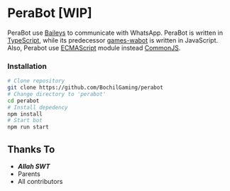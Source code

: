 # **PeraBot** [WIP]

PeraBot use [Baileys](https://github.com/WhiskeySockets/Baileys) to communicate with WhatsApp. PeraBot is written in [TypeScript](https://www.typescriptlang.org/), while its predecessor [games-wabot](https://github.com/BochilGaming/games-wabot) is written in JavaScript. Also, Perabot use [ECMAScript](https://nodejs.org/api/esm.html) module instead [CommonJS](https://nodejs.org/api/modules.html).

### Installation
```bash
# Clone repository 
git clone https://github.com/BochilGaming/perabot
# Change directory to 'perabot'
cd perabot
# Install depedency
npm install
# Start bot
npm run start
```

## Thanks To
- ***Allah SWT***
- Parents
- All contributors

